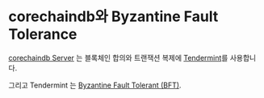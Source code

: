 <!---
Copyright © 2020 Interplanetary Database Association e.V.,
corechaindb and IPDB software contributors.
SPDX-License-Identifier: (Apache-2.0 AND CC-BY-4.0)
Code is Apache-2.0 and docs are CC-BY-4.0
--->

# corechaindb와 Byzantine Fault Tolerance

[corechaindb Server](https://docs.corechaindb.com/projects/server/en/latest/index.html)
는 블록체인 합의와 트랜잭션 복제에  [Tendermint](https://tendermint.com/)를 사용합니다.

그리고 Tendermint 는 [Byzantine Fault Tolerant (BFT)](https://en.wikipedia.org/wiki/Byzantine_fault_tolerance).
